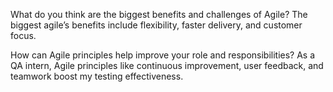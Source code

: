 What do you think are the biggest benefits and challenges of Agile?
The biggest agile’s benefits include flexibility, faster delivery, and customer focus.

How can Agile principles help improve your role and responsibilities?
As a QA intern, Agile principles like continuous improvement, user feedback, and teamwork boost my testing effectiveness.
